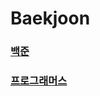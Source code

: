 # Baekjoon

### [백준](https://github.com/sgu20191619/Coding_Problems/tree/main/%EB%B0%B1%EC%A4%80) 

### [프로그래머스](https://github.com/sgu20191619/Baekjoon/tree/main/Python)
